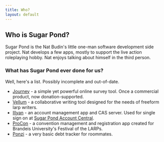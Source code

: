 ```yaml
---
title: Who?
layout: default
---
```


## Who is Sugar Pond?

Sugar Pond is the Nat Budin's little one-man software development side project.  Nat develops a few apps, mostly to support the live action roleplaying hobby.  Nat enjoys talking about himself in the third person.

### What has Sugar Pond ever done for us?

Well, here's a list.  Possibly incomplete and out-of-date.

* [Journey](https://www.journeysurveys.com) - a simple yet powerful online survey tool.  Once a commercial product, now donation-supported.
* [Vellum](http://vellum.aegames.org) - a collaborative writing tool designed for the needs of freeform larp writers.
* [Illyan](https://github.com/nbudin/illyan) - an account management app and CAS server.  Used for single sign on at [Sugar Pond Account Central](https://accounts.sugarpond.net).
* [ProCon](https://github.com/nbudin/procon) - a convention management and registration app created for Brandeis University's Festival of the LARPs.
* [Ponzi](http://ponzi.natbudin.com) - a very basic debt tracker for roommates.